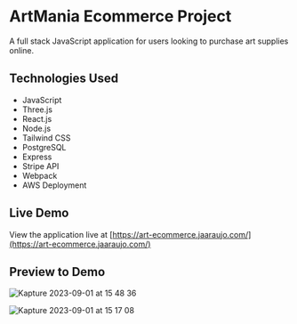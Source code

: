 # ArtMania Ecommerce Project

A full stack JavaScript application for users looking to purchase art supplies online.

## Technologies Used

- JavaScript
- Three.js
- React.js
- Node.js
- Tailwind CSS
- PostgreSQL
- Express
- Stripe API
- Webpack
- AWS Deployment

## Live Demo

View the application live at [https://art-ecommerce.jaaraujo.com/](https://art-ecommerce.jaaraujo.com/)

## Preview to Demo

![Kapture 2023-09-01 at 15 48 36](https://github.com/j-alejandro-araujo/Art_eCommerce/assets/91649194/1025e42b-d9e5-4d16-a757-d6d07d5c0111)


![Kapture 2023-09-01 at 15 17 08](https://github.com/j-alejandro-araujo/Art_eCommerce/assets/91649194/281dc6af-75a7-4fa5-8bab-6316b4448c74)

